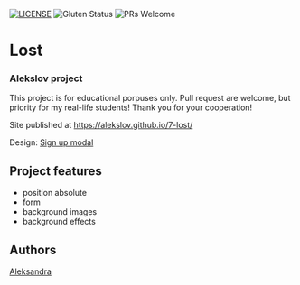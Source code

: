 [![LICENSE](https://img.shields.io/badge/license-MIT-blue.svg?style=flat-square)](https://github.com/belauzas/HTML5-website-template/blob/master/LICENSE.md)
![Gluten Status](https://img.shields.io/badge/Gluten-Free-green.svg)
![PRs Welcome](https://img.shields.io/badge/PRs-welcome-brightgreen.svg)

# Lost
### Alekslov project

This project is for educational porpuses only. Pull request are welcome, but priority for my real-life students! Thank you for your cooperation!

Site published at  https://alekslov.github.io/7-lost/

Design: [Sign up modal](https://user-images.githubusercontent.com/73888669/98843696-fbc7e880-2453-11eb-975b-3d629145f81b.png)


## Project features
- position absolute
- form
- background images
- background effects

## Authors
[Aleksandra](https://github.com/alekslov)
